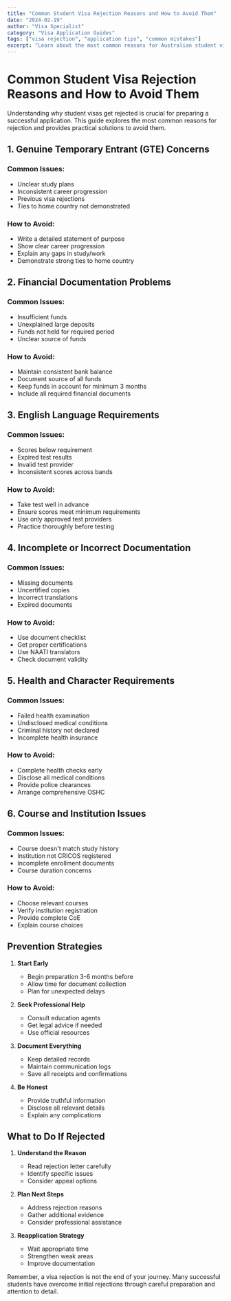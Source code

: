 ```yaml
---
title: "Common Student Visa Rejection Reasons and How to Avoid Them"
date: "2024-02-19"
author: "Visa Specialist"
category: "Visa Application Guides"
tags: ["visa rejection", "application tips", "common mistakes"]
excerpt: "Learn about the most common reasons for Australian student visa rejections and get expert advice on how to avoid these pitfalls."
---
```


# Common Student Visa Rejection Reasons and How to Avoid Them

Understanding why student visas get rejected is crucial for preparing a successful application. This guide explores the most common reasons for rejection and provides practical solutions to avoid them.

## 1. Genuine Temporary Entrant (GTE) Concerns

### Common Issues:
- Unclear study plans
- Inconsistent career progression
- Previous visa rejections
- Ties to home country not demonstrated

### How to Avoid:
- Write a detailed statement of purpose
- Show clear career progression
- Explain any gaps in study/work
- Demonstrate strong ties to home country

## 2. Financial Documentation Problems

### Common Issues:
- Insufficient funds
- Unexplained large deposits
- Funds not held for required period
- Unclear source of funds

### How to Avoid:
- Maintain consistent bank balance
- Document source of all funds
- Keep funds in account for minimum 3 months
- Include all required financial documents

## 3. English Language Requirements

### Common Issues:
- Scores below requirement
- Expired test results
- Invalid test provider
- Inconsistent scores across bands

### How to Avoid:
- Take test well in advance
- Ensure scores meet minimum requirements
- Use only approved test providers
- Practice thoroughly before testing

## 4. Incomplete or Incorrect Documentation

### Common Issues:
- Missing documents
- Uncertified copies
- Incorrect translations
- Expired documents

### How to Avoid:
- Use document checklist
- Get proper certifications
- Use NAATI translators
- Check document validity

## 5. Health and Character Requirements

### Common Issues:
- Failed health examination
- Undisclosed medical conditions
- Criminal history not declared
- Incomplete health insurance

### How to Avoid:
- Complete health checks early
- Disclose all medical conditions
- Provide police clearances
- Arrange comprehensive OSHC

## 6. Course and Institution Issues

### Common Issues:
- Course doesn't match study history
- Institution not CRICOS registered
- Incomplete enrollment documents
- Course duration concerns

### How to Avoid:
- Choose relevant courses
- Verify institution registration
- Provide complete CoE
- Explain course choices

## Prevention Strategies

1. **Start Early**
   - Begin preparation 3-6 months before
   - Allow time for document collection
   - Plan for unexpected delays

2. **Seek Professional Help**
   - Consult education agents
   - Get legal advice if needed
   - Use official resources

3. **Document Everything**
   - Keep detailed records
   - Maintain communication logs
   - Save all receipts and confirmations

4. **Be Honest**
   - Provide truthful information
   - Disclose all relevant details
   - Explain any complications

## What to Do If Rejected

1. **Understand the Reason**
   - Read rejection letter carefully
   - Identify specific issues
   - Consider appeal options

2. **Plan Next Steps**
   - Address rejection reasons
   - Gather additional evidence
   - Consider professional assistance

3. **Reapplication Strategy**
   - Wait appropriate time
   - Strengthen weak areas
   - Improve documentation

Remember, a visa rejection is not the end of your journey. Many successful students have overcome initial rejections through careful preparation and attention to detail.